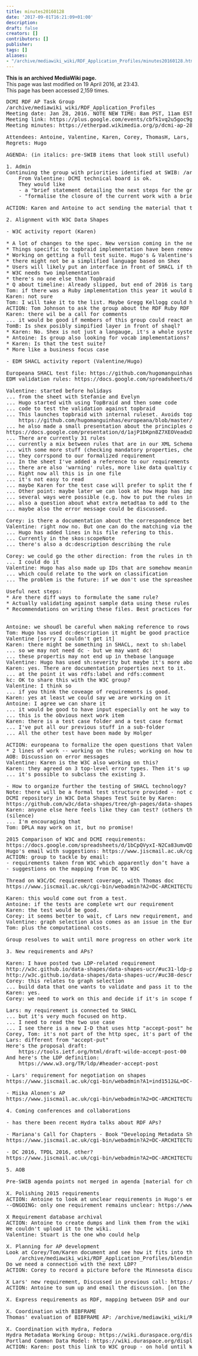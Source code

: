 ```yaml
---
title: minutes20160128
date: '2017-09-01T16:21:09+01:00'
description: 
draft: false
creators: []
contributors: []
publisher: 
tags: []
aliases:
- "/archive/mediawiki_wiki/RDF_Application_Profiles/minutes20160128.html"
---
```


 **This is an archived MediaWiki page.**  
This page was last modified on 19 April 2016, at 23:43.  
This page has been accessed 2,159 times.

<pre>
DCMI RDF AP Task Group
/archive/mediawiki_wiki/RDF_Application_Profiles
Meeting date: Jan 28, 2016. NOTE NEW TIME: 8am PST, 11am EST, 5pm CET.
Meeting link: https://plus.google.com/events/cbfk1vq2u5goc9g54t0ftf7e634
Meeting minutes: https://etherpad.wikimedia.org/p/dcmi-ap-28-01-2016

Attendees: Antoine, Valentine, Karen, Corey, ThomasH, Lars, TomB, TomJ
Regrets: Hugo
    
AGENDA: (in italics: pre-SWIB items that look still useful)
    
1. Admin
Continuing the group with priorities identified at SWIB: /archive/mediawiki_wiki/RDF_Application_Profiles/SWIB2015_breakout
    From Valentine: DCMI technical board is ok.
    They would like 
    - a "brief statement detailing the next steps for the group and maybe identify a new deliverable to cover the next period of work..
    - "formalise the closure of the current work with a brief of 1-2 pages summarising the first outcomes with pointers to the deliverables and wiki". Could be used for dissemination on LODLAM, CODE4Lib...
    
ACTION: Karen and Antoine to act sending the material that the DCMI tech group requires.

2. Alignment with W3C Data Shapes

- W3C activity report (Karen)

* A lot of changes to the spec. New version coming in the next 2 weeks
* Things specific to topbraid implementation have been removed -- some simplification
* Working on getting a full test suite. Hugo's &amp; Valentine's work should allow us to participate in tests
* there might not be a simplified language based on Shex
* Users will likely put an interface in front of SHACL if they need simplicity
* W3C needs two implementation
* there's no one else than Topbraid
* Q about timeline: Already slipped, but end of 2016 is target.
Tom: if there was a Ruby implementation this year it would be ok?
Karen: not sure
Tom: I will take it to the list. Maybe Gregg Kellogg could help
ACTION: Tom Johnson to ask the group about the RDF Ruby RDF core team implementing SHACL
Karen: there wil be a call for comments
... it would be good if members of this group could react and forward it
TomB: Is shex posibly simpified layer in front of shaql? 
* Karen: No. Shex is not just a langauge, it's a whole system, and not compatible with SHAQL...
* Antoine: Is group also looking for vocab implementations? Use Cases?
* Karen: Is that the test suite? 
* More like a business focus case

- EDM SHACL activity report (Valentine/Hugo)

Europeana SHACL test file: https://github.com/hugomanguinhas/europeana/tree/master/edm-shapes/src/main/resources/etc/edm/shapes
EDM validation rules: https://docs.google.com/spreadsheets/d/1dI29hgckyHn3B0h5shmbYX3jcp3PZfX7TA30Ohp_dMI/edit

Valentine: started before holidays
... from the sheet with Stefanie and Evelyn
... Hugo started with using TopBraid and then some code
... code to test the validation against topbraid
... This launches topbraid with internal ruleset. Avoids topbraid UI: 
    https://github.com/hugomanguinhas/europeana/blob/master/edm-shapes/src/test/java/eu/europeana/edm/shapes/RunValidator.java
... he also made a small presentation about the principles of SHACL
https://docs.google.com/presentation/d/1ajP1bKpn8Z7XEOVeadxDCxhXMgyl3DAkK_yzuWJBa0g/edit#
... There are currently 31 rules
... currently a mix between rules that are in our XML Schema (e.g. that values are literals, cardinality)
... with some more stuff (checking mandatory properties, check on properties that require ISO codes
... they corrspond to our formalized requirement
... In the sheet I've added a reference to our requirements (in the database)
... there are also 'warning' rules, more like data qualtiy checke
... Right now all this is in one file
... it's not easy to read
... maybe Karen for the test case will prefer to split the file
... Other point: maybe later we can look at how Hugo has implemented the rules using SHACL
... several ways were possible (e.g. how to put the rules in one Shape)
... also a question about what extra metadtaa to add to the rules.
... maybe also the error message could be discussed.

Corey: is there a documentation about the correspondence between lines in the SHACL and the rules in the spreadsheet?
Valentine: right now no. But one can do the matching via the requirement
... Hugo has added lines in his file refering to this.
... Currently in the skos:scopeNote
... there's also a dc:description describing the rule

Corey: we could go the other direction: from the rules in the spreadsheet to ranges of lines of SHACL files
... I could do it
Valentine: Hugo has also made up IDs that are somehow meaningful
... which could relate to the work on classification
... The problem is the future: if we don't use the spreasheet how to document?

Useful next steps:
* Are there diff ways to formulate the same rule?
* Actually validating against sample data using these rules
* Recommendations on writing these files. Best practices for _using_ this
 

Antoine: we shoudl be careful when making reference to rows
Tom: Hugo has used dc:description it might be good practice to add a dc:identifier for stable reference
Valentine [sorry I couldn't get it]
Karen: there might be something in SHACL, next to sh:label
... so we may not need dc - but we may want dc!
... these propertis may not end up in thebase language
Valentine: Hugo has used sh:severity but maybe it's more about error messages
Karen: yes. There are documentation properties next to it.
... at the point it was rdfs:label and rdfs:comment
kc: OK to share this with the W3C group?
Valentine: I think so
... if you think the coveage of requirements is good.
Karen: yes at least we could say we are working on it
Antoine: I agree we can share it
... it would be good to have input especially ont he way to split it
... this is the obvious next work item
Karen: there is a test case folder and a test case format
... I've put all our previous stuff in a sub-folder
... All the other test have been made by Holger

ACTION: europeana to formalize the open questions that Valentine told us about
* 2 lines of work -- working on the rules; working on how to explain and document
AOB: Discussion on error messages 
Valentine: Karen is the W3C also working on this?
Karen: they agreed on 3 top-level error types. Then it's up to you.
... it's possible to subclass the existing 3.

- How to organize further the testing of SHACL technology?
Note: there will be a formal test structure provided - not clear yet. But it should be possible to translate from what we have to that.
DCMI repository in W3C Data Shapes Test Suite by Karen:
https://github.com/w3c/data-shapes/tree/gh-pages/data-shapes-test-suite/tests/dcmi
Karen: anyone else here feels like they can test? (others than Europeana)
(silence)
... I'm encouraging that
Tom: DPLA may work on it, but no promise!

2015 Comparison of W3C and DCMI requirements:
https://docs.google.com/spreadsheets/d/1bCpQVyxI-N2Ca83umvQD8OKTdsDyG6Sz-E8Qo3v8ynM/
Hugo's email with suggestions: https://www.jiscmail.ac.uk/cgi-bin/webadmin?A2=DC-ARCHITECTURE;41aa27ca.1505
ACTION: group to tackle by email:
- requirements taken from W3C which apparently don’t have a match in DC
- suggestions on the mapping from DC to W3C

Thread on W3C/DC requirement coverage, with Thomas doc
https://www.jiscmail.ac.uk/cgi-bin/webadmin?A2=DC-ARCHITECTURE;539e5b2b.1512

Karen: this would come out from a test.
Antoine: if the tests are complete wrt our requirement
Karen: the test would be good.
Corey: it seems better to wait, cf Lars new requirement, and Tom and my questions about graph selection
Valentine: graph selection also comes as an issue in the Europeana work.
Tom: plus the computational costs.

Group resolves to wait until more progress on other work items

3. New requirements and APs?

Karen: I have posted two LDP-related requirement
http://w3c.github.io/data-shapes/data-shapes-ucr/#uc31-ldp-post-content-to-container-of-a-certain-shape
http://w3c.github.io/data-shapes/data-shapes-ucr/#uc38-describing-and-validating-ldp
Corey: this relates to graph selection
... build data that one wants to validate and pass it to the validator.
Karen: yes.
Corey: we need to work on this and decide if it's in scope for this DCMI group.

Lars: my requirement is connected to SHACL
... but it's very much focused on http.
... I need to read the two use case
... I see there is a new I-D that uses http "accept-post" header
Corey, Tom: it's not part of the http spec, it's part of the LDP spec
Lars: different from "accept-put"
Here's the proposal draft: 
    https://tools.ietf.org/html/draft-wilde-accept-post-00
And here's the LDP definition:
    https://www.w3.org/TR/ldp/#header-accept-post

- Lars' requirement for negotiation on shapes
https://www.jiscmail.ac.uk/cgi-bin/webadmin?A1=ind1512&amp;L=DC-ARCHITECTURE#7

- Miika Alonen's AP
https://www.jiscmail.ac.uk/cgi-bin/webadmin?A2=DC-ARCHITECTURE;c364c4f8.1509

4. Coming conferences and collaborations
    
- has there been recent Hydra talks about RDF APs?
    
- Mariana's Call for Chapters - Book "Developing Metadata Shemas and Application Profiles"
https://www.jiscmail.ac.uk/cgi-bin/webadmin?A2=DC-ARCHITECTURE;1377d958.1601
    
- DC 2016, TPDL 2016, other?
https://www.jiscmail.ac.uk/cgi-bin/webadmin?A2=DC-ARCHITECTURE;d322e167.1601

5. AOB

Pre-SWIB agenda points not merged in agenda [material for chairs / coming calls]

X. Polishing 2015 requirements
ACTION: Antoine to look at unclear requirements in Hugo's email
--ONGOING: only one requirement remains unclear: https://www.jiscmail.ac.uk/cgi-bin/webadmin?A2=DC-ARCHITECTURE;8c92de00.1506

X Requirement database archival
ACTION: Antoine to create dumps and link them from the wiki pages - Valentine will contact Stuart.
We couldn't upload it to the wiki.
Valentine: Stuart is the one who could help

X. Planning for AP development   
Look at Corey/Tom/Karen document and see how it fits into this in terms of defining the scope of an AP.
    /archive/mediawiki_wiki/RDF_Application_Profiles/blendingDoc
Do we need a connection with the next LDP?
ACTION: Corey to record a picture before the Minnesota discussion, on AP, 'de-referencing', 'graph definition'. See https://etherpad.wikimedia.org/p/dcmi-ap-13-08-2015

X Lars' new requirement, Discussed in previous call: https://etherpad.wikimedia.org/p/dcmi-ap-18-06-2015
ACTION: Antoine to sum up and email the discussion. [on the differences with other requirements] And put the case and requirement in our database.

X. Express requirements as RDF, mapping between DSP and our requirements

X. Coordination with BIBFRAME
Thomas' evaluation of BIBFRAME AP: /archive/mediawiki_wiki/RDF_Application_Profiles/BibframeAnalysis

X. Coordination with Hydra, Fedora
Hydra Metadata Working Group: https://wiki.duraspace.org/display/hydra/Hydra+Metadata+Working+Group
Portland Common Data Model: https://wiki.duraspace.org/display/FF/Portland+Common+Data+Model
ACTION: Karen: post this link to W3C group - on hold until W3C group gets to the right point
</pre>
